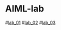 # AIML-lab
#[lab_01](https://github.com/2303A52378/AIML-lab/blob/main/AIML_Assign_1.ipynb)
#[lab_02](https://github.com/2303A52378/AIML-lab/blob/main/AIML_Assign_2.ipynb)
#[lab_03](https://github.com/2303A52378/AIML-lab/blob/main/AIML_Assign_3.ipynb)
